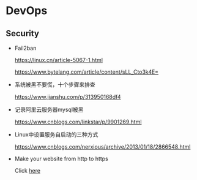 # DevOps



## Security 

- Fail2ban 

  <https://linux.cn/article-5067-1.html> 

  <https://www.bytelang.com/article/content/sLL_Cto3k4E=> 

- 系统被黑不要慌，十个步骤来排查

  https://www.jianshu.com/p/313950168df4

- 记录阿里云服务器mysql被黑 

  https://www.cnblogs.com/linkstar/p/9901269.html

- Linux中设置服务自启动的三种方式

  https://www.cnblogs.com/nerxious/archive/2013/01/18/2866548.html

- Make your website from http to https

  Click [here](./ssltomcat.MD) 